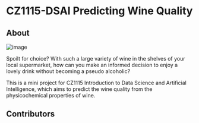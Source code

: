 # CZ1115-DSAI Predicting Wine Quality

## About
![image](https://user-images.githubusercontent.com/61932721/164415269-9c62eafa-952e-46d0-ab09-82ac9c8bbf39.png)

Spoilt for choice? With such a large variety of wine in the shelves of your local supermarket, how can you make an informed decision to enjoy a lovely drink without becoming a pseudo alcoholic?

This is a mini project for CZ1115 Introduction to Data Science and Artificial Intelligence, which aims to predict the wine quality from the physicochemical properties of wine.

## Contributors
